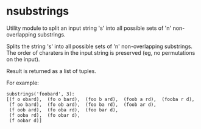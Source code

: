 # nsubstrings
Utility module to split an input string 's' into all possible sets of 'n' non-overlapping substrings.  

Splits the string 's' into all possible sets of 'n' non-overlapping
substrings.  The order of charaters in the input string is preserved
(eg, no permutations on the input).
    
Result is returned as a list of tuples.

For example:

    substrings('foobard', 3):
    [(f o obard),  (fo o bard),  (foo b ard),  (foob a rd),  (fooba r d),
     (f oo bard),  (fo ob ard),  (foo ba rd),  (foob ar d),       
     (f oob ard),  (fo oba rd),  (foo bar d),
     (f ooba rd),  (fo obar d),
     (f oobar d)]
